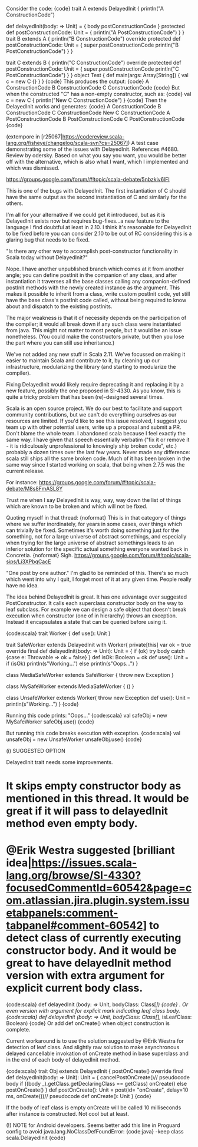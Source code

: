 Consider the code:
{code}
trait A extends DelayedInit {
  println("A ConstructionCode")

  def delayedInit(body: => Unit) = {
    body
    postConstructionCode
  }
  protected def postConstructionCode: Unit = {
    println("A PostConstructionCode")
  }
}
trait B extends A {
  println("B ConstructionCode")
  override protected def postConstructionCode: Unit = {
    super.postConstructionCode
    println("B PostConstructionCode")
  }
}

trait C extends B {
  println("C ConstructionCode")
  override protected def postConstructionCode: Unit = {
    super.postConstructionCode
    println("C PostConstructionCode")
  }
}
object Test {
  def main(args: Array[String]) {
    val c = new C {}
  }
}
{code}
This produces the output:
{code}
A ConstructionCode
B ConstructionCode
C ConstructionCode
{code}
But when the constructed "C" has a non-empty constructor, such as:
{code}
    val c = new C { println("New C ConstructionCode") }
{code}
Then the DelayedInit works and generates:
{code}
A ConstructionCode
B ConstructionCode
C ConstructionCode
New C ConstructionCode
A PostConstructionCode
B PostConstructionCode
C PostConstructionCode
{code}

(extempore in [r25067|https://codereview.scala-lang.org/fisheye/changelog/scala-svn?cs=25067]) A test case demonstrating some of the issues with DelayedInit.
References #4680.  Review by odersky.
Based on what you say you want, you would be better off with the alternative, which is also what I want, which I implemented and which was dismissed.

  https://groups.google.com/forum/#!topic/scala-debate/5nbzkiv6lFI

This is one of the bugs with DelayedInit. The first instantiation of C should have the same output as the second instantiation of C and similarly for the others.

I'm all for your alternative if we could get it introduced, but as it is DelayedInit exists now but requires bug-fixes...a new feature to the language I find doubtful at least in 2.10. I think it's reasonable for DelayedInit to be fixed before you can consider 2.10 to be out of RC considering this is a glaring bug that needs to be fixed.


"Is there any other way to accomplish post-constructor functionality in Scala today without DelayedInit?"

Nope. I have another unpublished branch which comes at it from another angle; you can define postInit in the companion of any class, and after instantiation it traverses all the base classes calling any companion-defined postInit methods with the newly created instance as the argument. This makes it possible to inherit from a class, write custom postInit code, yet still have the base class's postInit code called, without being required to know about and dispatch to the existing postInits.

The major weakness is that it of necessity depends on the participation of the compiler; it would all break down if any such class were instantiated from java. This might not matter to most people, but it would be an issue nonetheless. (You could make the constructors private, but then you lose the part where you can still use inheritance.)

We've not added any new stuff in Scala 2.11. We've focussed on making it easier to maintain Scala and contribute to it, by cleaning up our infrastructure, modularizing the library (and starting to modularize the compiler).  

Fixing DelayedInit would likely require deprecating it and replacing it by a new feature, possibly the one proposed in SI-4330.
As you know, this is quite a tricky problem that has been (re)-designed several times.

Scala is an open source project. We do our best to facilitate and support community contributions, but we can't do everything ourselves as our resources are limited.
If you'd like to see this issue resolved, I suggest you team up with other potential users, write up a proposal and submit a PR.
Don't blame the whole team. I abandoned scala because I feel exactly the same way. I have given that speech essentially verbatim ("fix it or remove it - it is ridiculously unprofessional to knowingly ship broken code", etc.) probably a dozen times over the last few years. Never made any difference: scala still ships all the same broken code. Much of it has been broken in the same way since I started working on scala, that being when 2.7.5 was the current release.

For instance: https://groups.google.com/forum/#!topic/scala-debate/M8s8FmASL8Y

Trust me when I say DelayedInit is way, way, way down the list of things which are known to be broken and which will not be fixed.

Quoting myself in that thread:
{noformat}
This is in that category of things where we suffer inordinately, for
years in some cases, over things which can trivially be fixed.
Sometimes it's worth doing something just for the something, not for a
large universe of abstract somethings, and especially when trying for
the large universe of abstract somethings leads to an inferior
solution for the specific actual something everyone wanted back in
Concretia.
{noformat}
Sigh.
https://groups.google.com/forum/#!topic/scala-sips/Li3XPbqCacE 

"One post by one author." I'm glad to be reminded of this. There's so much which went into why I quit, I forget most of it at any given time. People really have no idea.

The idea behind DelayedInit is great. It has one advantage over suggested PostConstructor. It calls each superclass constructor body on the way to leaf subclass. For example we can design a safe object that doesn't break execution when constructor (one of in hierarchy) throws an exception. Instead it encapsulates a state that can be queried before using it. 

{code:scala}
trait Worker {
	def use(): Unit
}

trait SafeWorker extends DelayedInit with Worker{
	private[this] var ok = true
	override final def delayedInit(body: ⇒ Unit): Unit = {
		if (ok) try body catch {case e: Throwable ⇒ ok = false}
	}
	def isOk: Boolean = ok
	def use(): Unit = if (isOk) println(s"Working...") else println(s"Oops...")
}

class MediaSafeWorker extends SafeWorker {
	throw new Exception
}

class MySafeWorker extends MediaSafeWorker { () }

class UnsafeWorker extends Worker{
	throw new Exception
	def use(): Unit = println(s"Working...")
}
{code}

Running this code prints: "Oops..."
{code:scala}
	val safeObj = new MySafeWorker
	safeObj.use()
{code}

But running this code breaks execution with exception.
{code:scala}
	val unsafeObj = new UnsafeWorker
	unsafeObj.use()
{code}

(i) SUGGESTED OPTION

DelayedInit trait needs some improvements.
#  It skips empty constructor body as mentioned in this thread. It would be great if it will pass to delayedInit method even empty body. 
#  @Erik Westra suggested [brilliant idea|https://issues.scala-lang.org/browse/SI-4330?focusedCommentId=60542&page=com.atlassian.jira.plugin.system.issuetabpanels:comment-tabpanel#comment-60542] to detect class of currently executing constructor body. And it would be great to have delayedInit method version with extra argument for explicit current body class. 
{code:scala}
def delayedInit (body: => Unit, bodyClass: Class[_])
{code}
. Or even version with argument for explicit mark indicating leaf class body.
{code:scala}
def delayedInit (body: => Unit, bodyClass: Class[_], isLeafClass: Boolean)
{code}
  Or add def onCreate() when object construction is complete.

Current workaround is to use the solution suggested by @Erik Westra for detection of leaf class. And slightly raw solution to make asynchronous delayed cancellable invokation of onCreate method in base superclass and in the end of each body of delayedInit method.

{code:scala}
trait Obj extends DelayedInit {
	postOnCreate()
	override final def delayedInit(body: ⇒ Unit): Unit = {
		cancelPostOnCreate()// pseudocode
		body
		if ((body _).getClass.getDeclaringClass == getClass) onCreate()
		else postOnCreate()
	}
	def postOnCreate(): Unit = post(id= "onCreate", delay=10 ms, onCreate())// pseudocode
	def onCreate(): Unit
}
{code}

If the body of leaf class is empty onCreate will be called 10 milliseconds after instance is constructed. Not cool but at least.

(!) NOTE for Android developers. 
Seems better add this line in Proguard config to avoid java.lang.NoClassDefFoundError:
{code:java}
-keep class scala.DelayedInit
{code}
